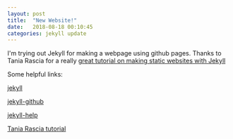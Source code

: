 ```yaml
---
layout: post
title:  "New Website!"
date:   2018-08-18 00:10:45
categories: jekyll update
---
```

I'm trying out Jekyll for making a webpage using github pages. Thanks to Tania Rascia for a really [great tutorial on making static websites with Jekyll](https://www.taniarascia.com/make-a-static-website-with-jekyll/)

Some helpful links:

[jekyll](http://jekyllrb.com)

[jekyll-github](https://github.com/jekyll/jekyll)

[jekyll-help](https://github.com/jekyll/jekyll-help)

[Tania Rascia tutorial](https://www.taniarascia.com/make-a-static-website-with-jekyll/)

